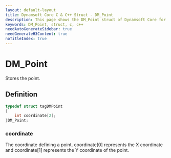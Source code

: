 ```yaml
---
layout: default-layout
title: Dynamsoft Core C & C++ Struct - DM_Point
description: This page shows the DM_Point struct of Dynamsoft Core for C & C++ Language.
keywords: DM_Point, struct, c, c++
needAutoGenerateSidebar: true
needGenerateH3Content: true
noTitleIndex: true
---
```



# DM_Point

Stores the point.

## Definition

```c
typedef struct tagDMPoint
{
    int coordinate[2];
}DM_Point;
```

### coordinate

The coordinate defining a point. coordinate\[0\] represents the X coordinate and coordinate\[1\] represents the Y coordinate of the point.
